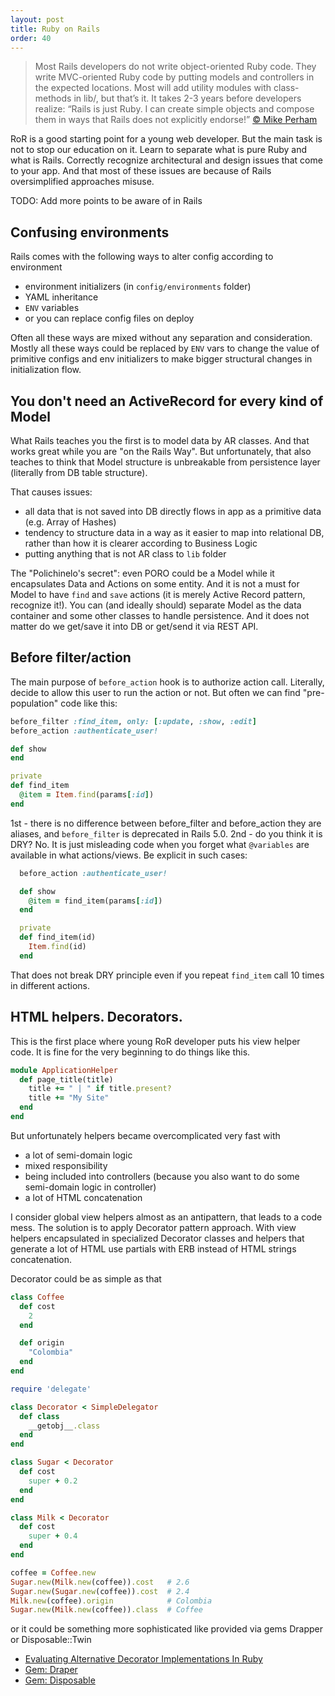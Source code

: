 ```yaml
---
layout: post
title: Ruby on Rails
order: 40
---
```


> Most Rails developers do not write object-oriented Ruby code. They write MVC-oriented Ruby code by putting models and controllers in the expected locations. Most will add utility modules with class-methods in lib/, but that’s it. It takes 2-3 years before developers realize: “Rails is just Ruby. I can create simple objects and compose them in ways that Rails does not explicitly endorse!”
[&copy; Mike Perham](https://www.mikeperham.com/2012/05/05/five-common-rails-mistakes/)

RoR is a good starting point for a young web developer. But the main task is not to stop our education on it. Learn to separate what is pure Ruby and what is Rails. Correctly recognize architectural and design issues that come to your app. And that most of these issues are because of Rails oversimplified approaches misuse.

TODO: Add more points to be aware of in Rails

## Confusing environments

Rails comes with the following ways to alter config according to environment

* environment initializers (in `config/environments` folder) 
* YAML inheritance
* `ENV` variables
* or you can replace config files on deploy

Often all these ways are mixed without any separation and consideration.
Mostly all these ways could be replaced by `ENV` vars to change the value of primitive configs and env initializers to make bigger structural changes in initialization flow.

## You don't need an ActiveRecord for every kind of Model

What Rails teaches you the first is to model data by AR classes. And that works great while you are "on the Rails Way". But unfortunately, that also teaches to think that Model structure is unbreakable from persistence layer (literally from DB table structure).

That causes issues:

* all data that is not saved into DB directly flows in app as a primitive data (e.g. Array of Hashes)
* tendency to structure data in a way as it easier to map into relational DB, rather than how it is clearer according to Business Logic
* putting anything that is not AR class to `lib` folder

The "Polichinelo's secret": even PORO could be a Model while it encapsulates Data and Actions on some entity. And it is not a must for Model to have `find` and `save` actions (it is merely Active Record pattern, recognize it!). You can (and ideally should) separate Model as the data container and some other classes to handle persistence. And it does not matter do we get/save it into DB or get/send it via REST API. 


## Before filter/action

The main purpose of `before_action` hook is to authorize action call. Literally, decide to allow this user to run the action or not. But often we can find "pre-population" code like this:

```ruby
before_filter :find_item, only: [:update, :show, :edit]
before_action :authenticate_user!

def show
end

private
def find_item
  @item = Item.find(params[:id])
end
```

1st - there is no difference between before_filter and before_action they are aliases, and `before_filter` is deprecated in Rails 5.0.
2nd - do you think it is DRY? No. It is just misleading code when you forget what `@variables` are available in what actions/views.
Be explicit in such cases:

```ruby
  before_action :authenticate_user!

  def show
    @item = find_item(params[:id])
  end

  private
  def find_item(id)
    Item.find(id)
  end
```

That does not break DRY principle even if you repeat `find_item` call 10 times in different actions.

## HTML helpers. Decorators.

This is the first place where young RoR developer puts his view helper code. It is fine for the very beginning to do things like this.

```ruby
module ApplicationHelper
  def page_title(title)
    title += " | " if title.present?
    title += "My Site"
  end
end
```

But unfortunately helpers became overcomplicated very fast with

* a lot of semi-domain logic
* mixed responsibility
* being included into controllers (because you also want to do some semi-domain logic in controller)
* a lot of HTML concatenation

I consider global view helpers almost as an antipattern, that leads to a code mess. The solution is to apply Decorator pattern approach. With view helpers encapsulated in specialized Decorator classes and helpers that generate a lot of HTML use partials with ERB instead of HTML strings concatenation.

Decorator could be as simple as that 

```ruby
class Coffee
  def cost
    2
  end

  def origin
    "Colombia"
  end
end

require 'delegate'

class Decorator < SimpleDelegator
  def class
    __getobj__.class
  end
end

class Sugar < Decorator
  def cost
    super + 0.2
  end
end

class Milk < Decorator
  def cost
    super + 0.4
  end
end

coffee = Coffee.new
Sugar.new(Milk.new(coffee)).cost   # 2.6
Sugar.new(Sugar.new(coffee)).cost  # 2.4
Milk.new(coffee).origin            # Colombia
Sugar.new(Milk.new(coffee)).class  # Coffee
```

or it could be something more sophisticated like provided via gems Drapper or Disposable::Twin

* [Evaluating Alternative Decorator Implementations In Ruby](https://robots.thoughtbot.com/evaluating-alternative-decorator-implementations-in)
* [Gem: Draper](https://github.com/drapergem/draper)
* [Gem: Disposable](https://github.com/apotonick/disposable)
